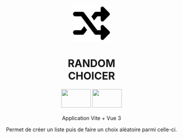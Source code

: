 <div align="center">
<img height="100px" width="auto" src="./public/random.svg" />
</div>
<h1 align="center" style="display ">
  RANDOM<br>
  CHOICER
</h1>

<div align="center">
  <img height="50px" width="80px" src="https://vitejs.dev/logo.svg" /> 
  <img height="50px" width="80px" src="https://cdn.jsdelivr.net/gh/devicons/devicon/icons/vuejs/vuejs-original.svg" />
</div>

<br>

<div align="center">
  Application Vite + Vue 3

  Permet de créer un liste puis de faire un choix aléatoire parmi celle-ci.
</div>

<div align="center">
  
</div>
